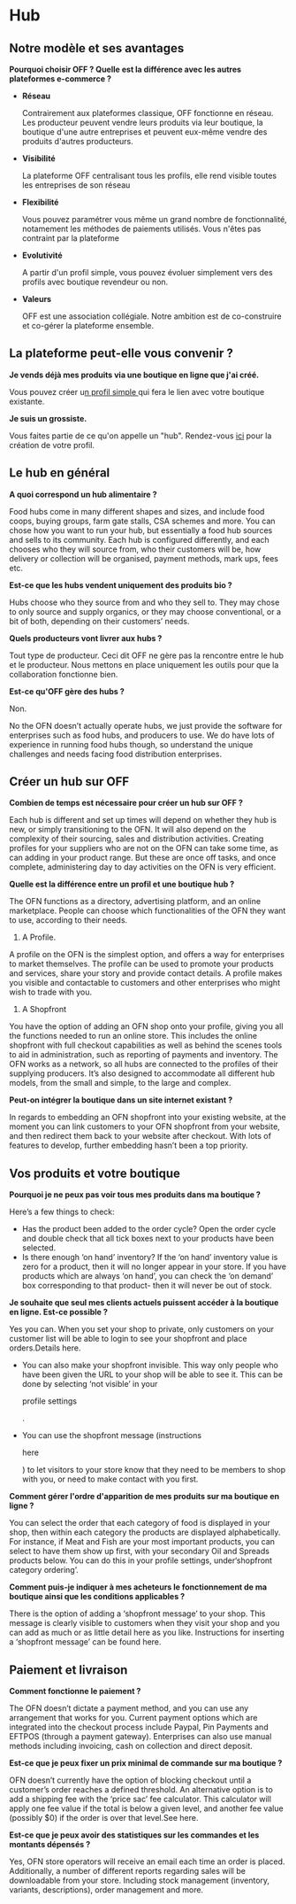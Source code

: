 # Hub

## Notre modèle et ses avantages

**Pourquoi choisir OFF ? Quelle est la différence avec les autres plateformes e-commerce ?**

* **Réseau**

  Contrairement aux plateformes classique, OFF fonctionne en réseau. Les producteur peuvent vendre leurs produits via leur boutique, la boutique d'une autre entreprises et peuvent eux-même vendre des produits d'autres producteurs.

* **Visibilité**

  La plateforme OFF centralisant tous les profils, elle rend visible toutes les entreprises de son réseau

* **Flexibilité**

  Vous pouvez paramétrer vous même un grand nombre de fonctionnalité, notamement les méthodes de paiements utilisés. Vous n'êtes pas contraint par la plateforme

* **Evolutivité**

  A partir d'un profil simple, vous pouvez évoluer simplement vers des profils avec boutique revendeur ou non.

* **Valeurs**

  OFF est une association collégiale. Notre ambition est de co-construire et co-gérer la plateforme ensemble. 

## La plateforme peut-elle vous convenir ?

**Je vends déjà mes produits via une boutique en ligne que j'ai créé.**

Vous pouvez créer u[n profil simple ](../les-differents-profils-utilisateurs/le-hub-non-producteur-sans-boutique-en-ligne.md)qui fera le lien avec votre boutique existante.

**Je suis un grossiste.**

Vous faites partie de ce qu'on appelle un "hub". Rendez-vous [ici](../fonctionnalites-standards/inscription-et-creation-de-profil.md) pour la création de votre profil.

## Le hub en général

**A quoi correspond un hub alimentaire ?**

Food hubs come in many different shapes and sizes, and include food coops, buying groups, farm gate stalls, CSA schemes and more. You can chose how you want to run your hub, but essentially a food hub sources and sells to its community. Each hub is configured differently, and each chooses who they will source from, who their customers will be, how delivery or collection will be organised, payment methods, mark ups, fees etc.

**Est-ce que les hubs vendent uniquement des produits bio ?**

Hubs choose who they source from and who they sell to. They may chose to only source and supply organics, or they may choose conventional, or a bit of both, depending on their customers’ needs.

**Quels producteurs vont livrer aux hubs ?**

Tout type de producteur. Ceci dit OFF ne gère pas la rencontre entre le hub et le producteur. Nous mettons en place uniquement les outils pour que la collaboration fonctionne bien.

**Est-ce qu'OFF gère des hubs ?**

Non. 

No the OFN doesn’t actually operate hubs, we just provide the software for enterprises such as food hubs, and producers to use. We do have lots of experience in running food hubs though, so understand the unique challenges and needs facing food distribution enterprises.

## Créer un hub sur OFF

**Combien de temps est nécessaire pour créer un hub sur OFF ?**

Each hub is different and set up times will depend on whether they hub is new, or simply transitioning to the OFN. It will also depend on the complexity of their sourcing, sales and distribution activities. Creating profiles for your suppliers who are not on the OFN can take some time, as can adding in your product range. But these are once off tasks, and once complete, administering day to day activities on the OFN is very efficient.

**Quelle est la différence entre un profil et une boutique hub ?**

The OFN functions as a directory, advertising platform, and an online marketplace. People can choose which functionalities of the OFN they want to use, according to their needs.

1. A Profile.

A profile on the OFN is the simplest option, and offers a way for enterprises to market themselves. The profile can be used to promote your products and services, share your story and provide contact details. A profile makes you visible and contactable to customers and other enterprises who might wish to trade with you.

1. A Shopfront

You have the option of adding an OFN shop onto your profile, giving you all the functions needed to run an online store. This includes the online shopfront with full checkout capabilities as well as behind the scenes tools to aid in administration, such as reporting of payments and inventory. The OFN works as a network, so all hubs are connected to the profiles of their supplying producers. It’s also designed to accommodate all different hub models, from the small and simple, to the large and complex.

**Peut-on intégrer la boutique dans un site internet existant ?**

In regards to embedding an OFN shopfront into your existing website, at the moment you can link customers to your OFN shopfront from your website, and then redirect them back to your website after checkout. With lots of features to develop, further embedding hasn’t been a top priority.

## Vos produits et votre boutique

**Pourquoi je ne peux pas voir tous mes produits dans ma boutique ?**

Here’s a few things to check:

* Has the product been added to the order cycle? Open the order cycle and double check that all tick boxes next to your products have been selected.
* Is there enough ‘on hand’ inventory? If the ‘on hand’ inventory value is zero for a product, then it will no longer appear in your store. If you have products which are always ‘on hand’, you can check the ‘on demand’ box corresponding to that product- then it will never be out of stock.

**Je souhaite que seul mes clients actuels puissent accéder à la boutique en ligne. Est-ce possible ?**

Yes you can. When you set your shop to private, only customers on your customer list will be able to login to see your shopfront and place orders.Details here.

* You can also make your shopfront invisible. This way only people who have been given the URL to your shop will be able to see it. This can be done by selecting ‘not visible’ in your

  profile settings

  .

* You can use the shopfront message \(instructions

  here

  \) to let visitors to your store know that they need to be members to shop with you, or need to make contact with you first.

**Comment gérer l'ordre d'apparition de mes produits sur ma boutique en ligne ?**

You can select the order that each category of food is displayed in your shop, then within each category the products are displayed alphabetically. For instance, if Meat and Fish are your most important products, you can select to have them show up first, with your secondary Oil and Spreads products below. You can do this in your profile settings, under‘shopfront category ordering’.

**Comment puis-je indiquer à mes acheteurs le fonctionnement de ma boutique ainsi que les conditions applicables ?**

There is the option of adding a ‘shopfront message’ to your shop. This message is clearly visible to customers when they visit your shop and you can add as much or as little detail here as you like. Instructions for inserting a ‘shopfront message’ can be found here.

## Paiement et livraison

**Comment fonctionne le paiement ?**

The OFN doesn’t dictate a payment method, and you can use any arrangement that works for you. Current payment options which are integrated into the checkout process include Paypal, Pin Payments and EFTPOS \(through a payment gateway\). Enterprises can also use manual methods including invoicing, cash on collection and direct deposit.

**Est-ce que je peux fixer un prix minimal de commande sur ma boutique ?**

OFN doesn’t currently have the option of blocking checkout until a customer’s order reaches a defined threshold. An alternative option is to add a shipping fee with the ‘price sac’ fee calculator. This calculator will apply one fee value if the total is below a given level, and another fee value \(possibly $0\) if the order is over that level.See here.

**Est-ce que je peux avoir des statistiques sur les commandes et les montants dépensés ?**

Yes, OFN store operators will receive an email each time an order is placed. Additionally, a number of different reports regarding sales will be downloadable from your store. Including stock management \(inventory, variants, descriptions\), order management and more.

